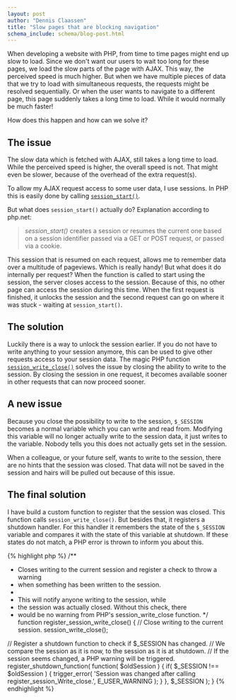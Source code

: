 ```yaml
---
layout: post
author: "Dennis Claassen"
title: "Slow pages that are blocking navigation"
schema_include: schema/blog-post.html
---
```


When developing a website with PHP, from time to time pages might end up slow to load. Since we don't want our users to wait too long for these pages, we load the slow parts of the page with AJAX. This way, the perceived speed is much higher. But when we have multiple pieces of data that we try to load with simultaneous requests, the requests might be resolved sequentially. Or when the user wants to navigate to a different page, this page suddenly takes a long time to load. While it would normally be much faster!

How does this happen and how can we solve it?

## The issue

The slow data which is fetched with AJAX, still takes a long time to load. While the perceived speed is higher, the overall speed is not. That might even be slower, because of the overhead of the extra request(s).

To allow my AJAX request access to some user data, I use sessions. In PHP this is easily done by calling [`session_start()`](http://php.net/session_start).

But what does `session_start()` actually do? Explanation according to php.net:

> *session_start()* creates a session or resumes the current one based on a session identifier passed via a GET or POST request, or passed via a cookie.

This session that is resumed on each request, allows me to remember data over a multitude of pageviews. Which is really handy! But what does it do internally per request? When the function is called to start using the session, the server closes access to the session. Because of this, no other page can access the session during this time. When the first request is finished, it unlocks the session and the second request can go on where it was stuck - waiting at `session_start()`.

## The solution

Luckily there is a way to unlock the session earlier. If you do not have to write anything to your session anymore, this can be used to give other requests access to your session data. The magic PHP function [`session_write_close()`](https://www.php.net/session_write_close) solves the issue by closing the ability to write to the session. By closing the session in one request, it becomes available sooner in other requests that can now proceed sooner.

## A new issue

Because you close the possibility to write to the session, `$_SESSION` becomes a normal variable which you can write and read from. Modifying this variable will no longer actually write to the session data, it just writes to the variable. Nobody tells you this does not actually gets set in the session.

When a colleague, or your future self,  wants to write to the session, there are no hints that the session was closed. That data will not be saved in the session and hairs will be pulled out because of this issue.

## The final solution

I have build a custom function to register that the session was closed. This function calls `session_write_close()`. But besides that, it registers a shutdown handler. For this handler it remembers the state of the `$_SESSION` variable and compares it with the state of this variable at shutdown. If these states do not match, a PHP error is thrown to inform you about this.

{% highlight php %}
/**
 * Closes writing to the current session and register a check to throw a warning
 * when something has been written to the session.
 *
 * This will notify anyone writing to the session, while
 * the session was actually closed. Without this check, there
 * would be no warning from PHP's session_write_close function.
 */
function register_session_write_close()
{
  // Close writing to the current session.
  session_write_close();

  // Register a shutdown function to check if $_SESSION has changed.
  // We compare the session as it is now, to the session as it is at shutdown.
  // If the session seems changed, a PHP warning will be triggered.
  register_shutdown_function( function( $oldSession )
  {
    if( $_SESSION !== $oldSession )
    {
      trigger_error( 'Session was changed after calling register_session_Write_close.', E_USER_WARNING );
    }
  }, $_SESSION );
}
{% endhighlight %}
